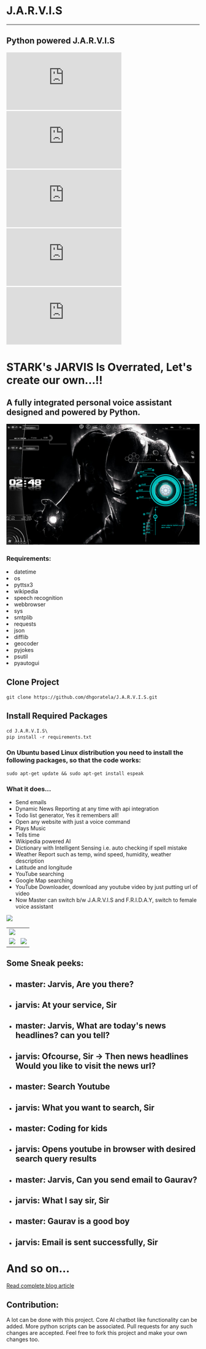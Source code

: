 # J.A.R.V.I.S
---

## Python powered J.A.R.V.I.S

[![GitHub issues](https://img.shields.io/github/issues/GauravSingh9356/J.A.R.V.I.S)](https://github.com/noobDevelopers/J.A.R.V.I.S/issues)
[![GitHub forks](https://img.shields.io/github/forks/GauravSingh9356/J.A.R.V.I.S)](https://github.com/GauravSingh9356/J.A.R.V.I.S/network)
[![GitHub stars](https://img.shields.io/github/stars/GauravSingh9356/J.A.R.V.I.S)](https://github.com/GauravSingh9356/J.A.R.V.I.S/stargazers)
[![GitHub license](https://img.shields.io/github/license/GauravSingh9356/J.A.R.V.I.S)](https://github.com/GauravSingh9356/J.A.R.V.I.S/blob/master/LICENSE)
![GitHub Hacktoberfest combined status](https://img.shields.io/github/hacktoberfest/2020/noobDevelopers/J.A.R.V.I.S)

# STARK's JARVIS Is Overrated, Let's create our own...!!
## A fully integrated personal voice assistant designed and powered by Python.
<img src="images/jarvis1.jpg"/>


### Requirements:

<li>datetime</li>
<li>os</li>
<li>pyttsx3</li>
<li>wikipedia</li>
<li>speech recognition </li>
<li>webbrowser</li>
<li>sys</li>
<li>smtplib</li>
<li>requests</li>
<li>json</li>
<li>difflib</li>
<li>geocoder</li>
<li>pyjokes</li>
<li>psutil</li>
<li> pyautogui</li>

<h2>Clone Project</h2>

```
git clone https://github.com/dhgoratela/J.A.R.V.I.S.git
```


<h2>Install Required Packages</h2>

```
cd J.A.R.V.I.S\
pip install -r requirements.txt
```

### On Ubuntu based Linux distribution you need to install the following packages, so that the code works:

```
sudo apt-get update && sudo apt-get install espeak

```

### What it does...

  <ul>
<li>Send emails</li>
  <li>Dynamic News Reporting at any time with api integration</li>
  <li>Todo list generator, Yes it remembers all!</li> 
<li>Open any website with just a voice command</li>
<li>Plays Music</li>
<li>Tells time</li>
<li>Wikipedia powered AI</li>
<li>Dictionary with Intelligent Sensing i.e. auto checking if spell mistake</li>
<li>Weather Report such as temp, wind speed, humidity, weather description</li>
<li>Latitude and longitude</li>
 <li>YouTube searching</li> 
 <li>Google Map searching</a>
 <li>YouTube Downloader, download any youtube video by just putting url of video</li>
 <li>Now Master can switch b/w J.A.R.V.I.S and F.R.I.D.A.Y, switch to female voice assistant</li>
</ul>

 <img src="images/jarvis.jpg"/>
<table>
  <tr>
    <td><img src="images/Screenshot%20(138).png"/></td>
   

</tr>
<tr>
<td><img src="images/email.jpg"/></td>

<td><img src="images/location.png"/></td>
</tr>

</table>

## Some Sneak peeks:

<ul>
  <li><h2> master: Jarvis, Are you there?</h2></li>
  <li><h2> jarvis: At your service, Sir</h2></li>
  
  <li><h2> master: Jarvis, What are today's news headlines? can you tell?</h2></li>
  <li><h2> jarvis: Ofcourse, Sir -> Then news headlines   Would you like to visit the news url?</h2></li>
  
  <li><h2> master: Search Youtube</h2></li>
  <li><h2> jarvis: What you want to search, Sir</h2></li>
  <li><h2> master: Coding for kids</h2></li>
  <li><h2> jarvis: Opens youtube in browser with desired search query results </h2></li>
  
   <li><h2>master: Jarvis, Can you send email to Gaurav?</h2></li>
   <li><h2>jarvis: What I say sir, Sir</h2></li>
   <li><h2>master: Gaurav is a good boy</h2></li>
   <li><h2>jarvis: Email is sent successfully, Sir</h2></li>
</ul>
  
  # And so on...
  
<a href="https://devophub.blogspot.com/2020/06/your-personal-assistant-jarvis.html" target="_blank">Read complete blog article</a>

## Contribution:

A lot can be done with this project. Core AI chatbot like functionality can be added. More python scripts can be associated. Pull requests for any such changes are accepted. Feel free to fork this project and make your own changes too.
